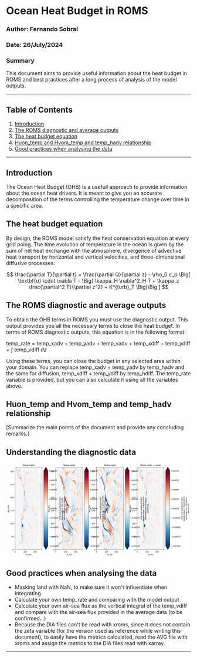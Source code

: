 # Ocean Heat Budget in ROMS
### Author: Fernando Sobral
### Date: 26/July/2024
### Summary
This document aims to provide useful information about the heat budget in ROMS and best practices after a long process of analysis of the model outputs.

---

## Table of Contents
1. [Introduction](#introduction)
2. [The ROMS diagnostic and average outputs](#the-roms-diagnostic-and-average-outputs)
3. [The heat budget equation](#the-heat-budget-equation)
4. [Huon_temp and Hvom_temp and temp_hadv relationship](#huon_temp-and-hvom_temp-and-temp_hadv-relationship)
5. [Good practices when analysing the data](#good-practices-when-analysing-the-data)
<!-- 5. [References](#references) -->



---

## Introduction
The Ocean Heat Budget (OHB) is a usefull approach to provide information about the ocean heat drivers. It is meant to give you an accurate decomposition of the terms controlling the temperature change over time in a specific area. 

## The heat budget equation

By design, the ROMS model satisfy the heat conservation equation at every grid poing. The time evolution of temperature in the ocean is given by the sum of net heat exchange with the atmosphere, divergence of advective heat transport by horizontal and vertical velocities, and three-dimensional diffusive processes:

$$
\frac{\partial T}{\partial t} = \frac{\partial Q}{\partial z} - \rho_0 c_p \Big[ \textbf{u} \cdot \nabla T - \Big( \kappa_H \nabla^2_H T + \kappa_z \frac{\partial^2 T}{\partial z^2} + K^{turb}_T \Big)\Big ]
$$


## The ROMS diagnostic and average outputs
To obtain the OHB terms in ROMS you must use the diagnostic output. This output provides you all the necessary terms to close the heat budget.
In terms of ROMS diagnostic outputs, this equation is in the following format:

temp_rate = temp_xadv + temp_yadv + temp_vadv + temp_xdiff + temp_ydiff + $\int$ temp_vdiff $dz$

Using these terms, you can close the budget in any selected area within your domain.
You can replace temp_xadv + temp_yadv by temp_hadv and the same for diffusion, temp_xdiff + temp_ydiff by temp_hdiff. The temp_rate variable is provided, but you can also calculate it using all the variables above. 




## Huon_temp and Hvom_temp and temp_hadv relationship
[Summarize the main points of the document and provide any concluding remarks.]


## Understanding the diagnostic data

![Reconstructing temp_hadv with temp_xadv and temp_yadv](images/hadv_xadv_yadv.png)



## Good practices when analysing the data
- Masking land with NaN, to make sure it won't influentiate when integrating.
- Calculate your own temp_rate and comparing with the model output
- Calculate your own air-sea flux as the vertical integral of the temp_vdiff and compare with the air-sea flux provided in the average data (to be confirmed...)
- Because the DIA files can't be read with xroms, since it does not contain the zeta variable (for the version used as reference while writing this document), to easily have the metrics calculated, read the AVG file with xroms and assign the metrics to the DIA files read with xarray.



<!-- ## References
[1] [Reference 1]
[2] [Reference 2] -->

---
<!-- 
### Appendix (Optional)
[Include any additional information or appendices here.] -->
